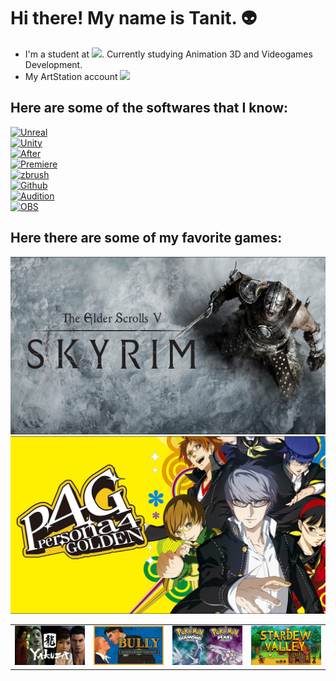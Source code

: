 # Hi there! My name is Tanit. 👽
- I'm a student at [<img src="https://www.cevbarcelona.com/wp-content/uploads/2018/08/favicon.png" width=48>](https://www.cevbarcelona.com/). Currently studying Animation 3D and Videogames Development. 
- My ArtStation account  [<img src="artstation_logo_icon_145479.png" width=48>](https://www.artstation.com/tanitmesa)
## Here are some of the softwares that I know:
[![Unreal](https://img.shields.io/badge/Unreal-999999?style=for-the-badge&logo=unrealengine&logoColor=white&labelColor=101010)]()
<br>
[![Unity](https://img.shields.io/badge/Unity-999999?style=for-the-badge&logo=unity&logoColor=white&labelColor=101010)]()
<br>
[![After](https://img.shields.io/badge/Adobe_After_Effects-7F7AC9?style=for-the-badge&logo=adobeaftereffects&logoColor=white&labelColor=262076)]()
<br>
[![Premiere](https://img.shields.io/badge/Adobe_Premiere-7F7AC9?style=for-the-badge&logo=adobepremierepro&logoColor=white&labelColor=262076)]()
<br>
[![zbrush](https://img.shields.io/badge/zbrush-7F7AC9?style=for-the-badge&logo=zbrush&logoColor=white&labelColor=262076)]()
<br>
[![Github](https://img.shields.io/badge/Github_Desktop-EA84E8?style=for-the-badge&logo=github&logoColor=white&labelColor=871585)]()
<br>
[![Audition](https://img.shields.io/badge/Adobe_Audition-7F7AC9?style=for-the-badge&logo=adobeaudition&logoColor=white&labelColor=262076)]()
<br>
[![OBS](https://img.shields.io/badge/OBS-999999?style=for-the-badge&logo=obsstudio&logoColor=white&labelColor=101010)]()
<br>


## Here there are some of my favorite games:

<table style="width:100%">
  <tr>
  <td>
  		<img src="games/A_YAKUZA.png">
</a>
	</td>
  <td>
  		<img src="games/B_BULLY.png">
</a>
	</td>
  <td>
  		<img src="games/C_POKEMON.png">
	</a>
	</td>
	<td>
  		<img src="games/D-STARDEW.png">
</a>
	</td>
	</td>
    		<img src="games/E_SKYRIM.png">
  </a>
	</td>
	</td>
    		<img src="games/PERSONA.png">
    </tr>
 
</table>


